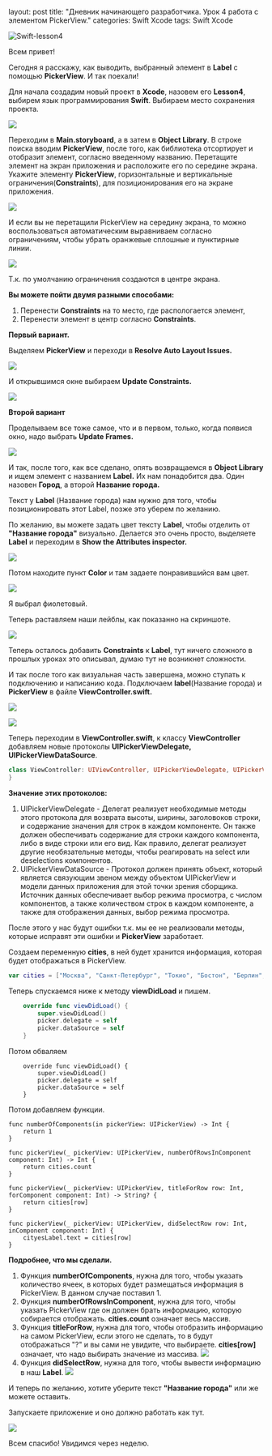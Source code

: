 layout: post
title:  "Дневник начинающего разработчика. Урок 4 работа с элементом PickerView."
categories: Swift Xcode
tags: Swift Xcode

![Swift-lesson4](http://s017.radikal.ru/i435/1610/b4/f6fcf70848d3.jpg)



Всем привет!

Сегодня я расскажу, как выводить, выбранный элемент в **Label** с помощью **PickerView**.
И так поехали!

Для начала создадим новый проект в **Xcode**, назовем его **Lesson4**, выбирем язык программирования
**Swift**. Выбираем место сохранения проекта. 

![](http://s017.radikal.ru/i417/1610/b1/b943919fb39b.jpg)

Переходим в **Main.storyboard**, а в затем в **Object Library**. В строке поиска вводим **PickerView**, после
того, как библиотека отсортирует и отобразит элемент, согласно введенному названию. Перетащите
элемент на экран приложения  и расположите его по середине экрана.
Укажите элементу **PickerView**, горизонтальные и вертикальные ограничения(**Constraints**), для
позиционирования его на экране приложения.

![](http://s019.radikal.ru/i616/1610/5e/26128674d8a3.jpg)

И если вы не перетащили PickerView на середину экрана, то можно воспользоваться автоматическим
выравниваем согласно ограничениям, чтобы убрать оранжевые сплошные и пунктирные линии.

![](http://s017.radikal.ru/i431/1610/40/eef88bdc5394.jpg)

 Т.к.  по умолчанию ограничения создаются в центре экрана.

**Вы можете пойти двумя разными способами:**

1. Перенести **Constraints** на то место, где распологается элемент,
2. Перенести элемент в центр согласно **Constraints**.

**Первый вариант.**

Выделяем **PickerView** и переходи в **Resolve Auto Layout Issues.**

![](http://s017.radikal.ru/i404/1610/ae/867e90ab57f9.jpg)

И открывшимся окне выбираем **Update Constraints.**

![](http://i069.radikal.ru/1610/e3/2ab263750411.jpg)

**Второй вариант**

Проделываем все тоже самое, что и в первом, только, когда появися окно, надо
выбрать **Update Frames.**

![](http://s019.radikal.ru/i633/1610/e0/1cce7cc6bb43.jpg)

И так, после того, как все сделано, опять возвращаемся в **Object Library** и ищем элемент
с названием **Label.** Их нам понадобится два. Один назовен **Город**, а второй **Название города.** 

Текст у **Label** (Название города) нам нужно для того, чтобы позиционировать этот Label, позже
это уберем по желанию.

По желанию, вы можете задать цвет тексту **Label**, чтобы отделить от **"Название города"** визуально.
Делается это очень просто, выделяете **Label** и переходим в **Show the Attributes inspector.**

![](http://i079.radikal.ru/1610/bc/32f38aeee0c1.jpg)

Потом находите пункт **Color** и там задаете понравившийся вам цвет. 

![](http://s05.radikal.ru/i178/1610/84/2f264bd61044.jpg)

Я выбрал фиолетовый.

Теперь раставляем наши лейблы, как показанно на скриншоте.

![](http://s011.radikal.ru/i316/1610/1d/e46dacb7839e.jpg)



Теперь осталось добавить **Constraints** к **Label**, тут ничего сложного в прошлых уроках
это описывал, думаю тут не возникнет сложности.

И так после того как визуальная часть завершена, можно ступать к подключению и написанию кода.
Подключаем **label**(Название города) и **PickerView** в файле **ViewController.swift.**

![](http://s018.radikal.ru/i510/1610/42/b6a5f977173a.jpg)

![](http://i013.radikal.ru/1610/0e/c709f327b472.jpg)

Теперь переходим в **ViewController.swift**, к классу **ViewController** добавляем новые протоколы
**UIPickerViewDelegate, UIPickerViewDataSource**.

```swift
class ViewController: UIViewController, UIPickerViewDelegate, UIPickerViewDataSource{
}
```

**Значение этих протоколов:**

1. UIPickerViewDelegate - Делегат реализует необходимые методы этого протокола для возврата
   высоты, ширины, заголовоков строки, и содержание значения для строк в каждом компоненте.
   Он также должен обеспечивать содержание для строки каждого компонента, либо в виде строки
   или его вид. Как правило, делегат реализует другие необязательные методы, чтобы реагировать
   на select или deselections компонентов.
2. UIPickerViewDataSource - Протокол должен принять объект, который является связующим звеном
   между объектом UIPickerView и модели данных приложения для этой точки зрения сборщика.
   Источник данных обеспечивает выбор режима просмотра, с числом компонентов, а также
   количеством строк в каждом компоненте, а также для отображения данных, выбор режима
   просмотра.

После этого у нас будут ошибки т.к. мы ее не реализовали методы, которые исправят эти ошибки
и **PickerView** заработает.

Создаем переменную **cities**, в ней будет хранится информация, которая будет отображаться
в PickerView.

```swift
var cities = ["Москва", "Санкт-Петербург", "Токио", "Бостон", "Берлин", "Вашинктон", "Париж", "Милан"]
```

Теперь спускаемся ниже к методу **viewDidLoad** и пишем. 

```swift
	override func viewDidLoad() {
		super.viewDidLoad()
		picker.delegate = self
		picker.dataSource = self
	}
```

Потом обваляем 

		override func viewDidLoad() {
			super.viewDidLoad()
			picker.delegate = self
			picker.dataSource = self
		}
Потом добавляем функции.

	func numberOfComponents(in pickerView: UIPickerView) -> Int {
		return 1
	}
	
	func pickerView(_ pickerView: UIPickerView, numberOfRowsInComponent component: Int) -> Int {
		return cities.count
	}
	
	func pickerView(_ pickerView: UIPickerView, titleForRow row: Int, forComponent component: Int) -> String? {
		return cities[row]
	}
	
	func pickerView(_ pickerView: UIPickerView, didSelectRow row: Int, inComponent component: Int) {
		cityesLabel.text = cities[row]
	}
**Подробнее,  что мы сделали.**

1. Функция **numberOfComponents**, нужна для того, чтобы указать количество ячеек, в которых
   будет размещаться информация в PickerView. В данном случае поставил 1.
2. Функция **numberOfRowsInComponent**, нужна для того, чтобы указать PickerView где он должен
   брать информацию, которую собирается отображать. **cities.count** означает весь массив.
3. Функция **titleForRow**, нужна для того, чтобы отобразить информацию на самом PickerView, 
   если этого не сделать, то в будут отображаться "?" и вы сами не увидите, что выбираете.
   **cities[row]** означает, что надо выбирать значение из массива.
   ![](http://s020.radikal.ru/i703/1610/d3/157aff99b2ea.jpg)
4. Функция **didSelectRow**, нужна для того, чтобы вывести информацию в наш **Label**.
   ![](http://s017.radikal.ru/i440/1610/92/30a4f357f49d.jpg)

И теперь по желанию, хотите уберите текст **"Название города"** или же можете оставить.

Запускаете приложение и оно должно работать как тут.

![](http://s011.radikal.ru/i317/1610/36/d0f9eaaa0bc4.gif)

Всем спасибо! Увидимся через неделю.